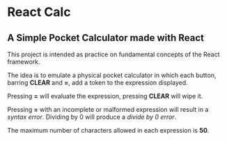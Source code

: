 # React Calc
## A Simple Pocket Calculator made with React

This project is intended as practice on fundamental concepts of the React framework.

The idea is to emulate a physical pocket calculator in which each button, barring **CLEAR** and **=**,
add a token to the expression displayed.

Pressing **=** will evaluate the expression, pressing **CLEAR** will wipe it.

Pressing **=** with an incomplete or malformed expression will result in a *syntax error*.
Dividing by 0 will produce a *divide by 0 error*.

The maximum number of characters allowed in each expression is **50**.
